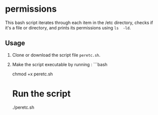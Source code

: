 # permissions
This bash script iterates through each item in the  /etc directory, checks if it's a file or directory, and prints its permissions using `ls  -ld`.

## Usage 
1. Clone or download the script file `peretc.sh`.
2. Make the script executable by running : ```bash
   
   chmod +x peretc.sh

   # Run the script
   ./peretc.sh
